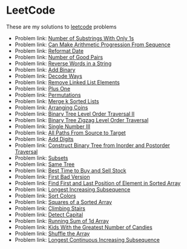 # LeetCode

These are my solutions to [leetcode](https://leetcode.com/) problems

* Problem link: [Number of Substrings With Only 1s](https://leetcode.com/problems/number-of-substrings-with-only-1s/)
* Problem link: [Can Make Arithmetic Progression From Sequence](https://leetcode.com/problems/can-make-arithmetic-progression-from-sequence/)
* Problem link: [Reformat Date](https://leetcode.com/problems/reformat-date/)
* Problem link: [Number of Good Pairs](https://leetcode.com/problems/number-of-good-pairs/)
* Problem link: [Reverse Words in a String](https://leetcode.com/problems/reverse-words-in-a-string/)
* Problem link: [Add Binary](https://leetcode.com/explore/challenge/card/july-leetcoding-challenge/546/week-3-july-15th-july-21st/3395/)
* Problem link: [Decode Ways](https://leetcode.com/problems/decode-ways/)
* Problem link: [Remove Linked List Elements](https://leetcode.com/problems/remove-linked-list-elements/)
* Problem link: [Plus One](https://leetcode.com/problems/plus-one/)
* Problem link: [Permutations](https://leetcode.com/problems/permutations/)
* Problem  link: [Merge k Sorted Lists](https://leetcode.com/problems/merge-k-sorted-lists/)
* Problem link: [Arranging Coins](https://leetcode.com/problems/arranging-coins/)
* Problem link: [Binary Tree Level Order Traversal II](https://leetcode.com/problems/binary-tree-level-order-traversal-ii/)
* Problem link: [Binary Tree Zigzag Level Order Traversal](https://leetcode.com/problems/binary-tree-zigzag-level-order-traversal/)
* Problem link: [Single Number III](https://leetcode.com/problems/single-number-iii/)
* Problem link: [All Paths From Source to Target](https://leetcode.com/problems/all-paths-from-source-to-target/)
* Problem link: [Add Digits](https://leetcode.com/problems/add-digits/)
* Problem link: [Construct Binary Tree from Inorder and Postorder Traversal](https://leetcode.com/problems/construct-binary-tree-from-inorder-and-postorder-traversal/)
* Problem link: [Subsets](https://leetcode.com/problems/subsets/)
* Problem link: [Same Tree](https://leetcode.com/problems/same-tree/)
* Problem link: [Best Time to Buy and Sell Stock](https://leetcode.com/problems/best-time-to-buy-and-sell-stock/)
* Problem link: [First Bad Version](https://leetcode.com/problems/first-bad-version/)
* Problem link: [Find First and Last Position of Element in Sorted Array](https://leetcode.com/problems/find-first-and-last-position-of-element-in-sorted-array/)
* Problem link: [Longest Increasing Subsequence](https://leetcode.com/problems/longest-increasing-subsequence/)
* Problem link: [Sort Colors](https://leetcode.com/problems/sort-colors/)
* Problem link: [Squares of a Sorted Array](https://leetcode.com/problems/squares-of-a-sorted-array/)
* Problem link: [Climbing Stairs](https://leetcode.com/problems/climbing-stairs/)
* Problem link: [Detect Capital](https://leetcode.com/problems/detect-capital/)
* Problem link: [Running Sum of 1d Array](https://leetcode.com/problems/running-sum-of-1d-array/)
* Problem link: [Kids With the Greatest Number of Candies](https://leetcode.com/problems/kids-with-the-greatest-number-of-candies/)
* Problem link: [Shuffle the Array](https://leetcode.com/problems/shuffle-the-array/)
* Problem link: [Longest Continuous Increasing Subsequence](https://leetcode.com/problems/longest-continuous-increasing-subsequence/)

